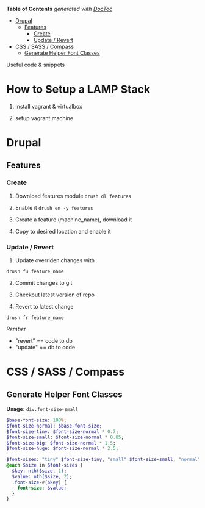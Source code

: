 <!-- START doctoc generated TOC please keep comment here to allow auto update -->
<!-- DON'T EDIT THIS SECTION, INSTEAD RE-RUN doctoc TO UPDATE -->
**Table of Contents**  *generated with [DocToc](https://github.com/thlorenz/doctoc)*

- [Drupal](#drupal)
  - [Features](#features)
    - [Create](#create)
    - [Update / Revert](#update--revert)
- [CSS / SASS / Compass](#css--sass--compass)
  - [Generate Helper Font Classes](#generate-helper-font-classes)

<!-- END doctoc generated TOC please keep comment here to allow auto update -->

Useful code & snippets

# How to Setup a LAMP Stack

1. Install vagrant & virtualbox

2. setup vagrant machine



# Drupal

## Features

### Create

1. Download features module `drush dl features`

2. Enable it `drush en -y features`

3. Create a feature (machine_name), download it

4. Copy to desired location and enable it

### Update / Revert

1. Update overriden changes with

 ```
 drush fu feature_name
 ```

2. Commit changes to git

3. Checkout latest version of repo

4. Revert to latest change

 ```
 drush fr feature_name
 ```

*Rember*

* "revert" == code to db
* "update" == db to code

# CSS / SASS / Compass

## Generate Helper Font Classes

**Usage:** `div.font-size-small`

```sass
$base-font-size: 100%;
$font-size-normal: $base-font-size;
$font-size-tiny: $font-size-normal * 0.7;
$font-size-small: $font-size-normal * 0.85;
$font-size-big: $font-size-normal * 1.5;
$font-size-huge: $font-size-normal * 2.5;

$font-sizes: "tiny" $font-size-tiny, "small" $font-size-small, "normal" $font-size-normal, "big" $font-size-big, "huge" $font-size-huge;
@each $size in $font-sizes {
  $key: nth($size, 1);
  $value: nth($size, 2);
  .font-size-#{$key} {
    font-size: $value;
  }
}
```
